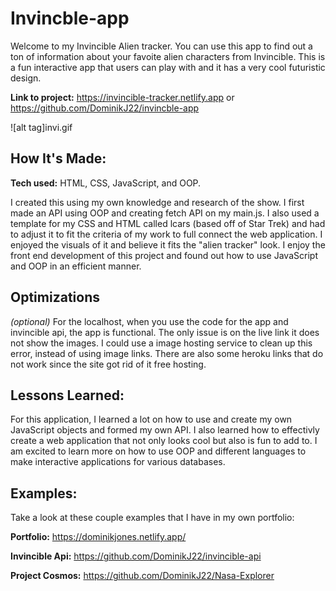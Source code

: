 # Invincble-app
Welcome to my Invincible Alien tracker. You can use this app to find out a ton of information about your favoite alien characters from Invincible. This is a fun interactive app that users can play with and it has a very cool futuristic design.

**Link to project:** https://invincible-tracker.netlify.app or https://github.com/DominikJ22/invincble-app

![alt tag]invi.gif

## How It's Made:

**Tech used:** HTML, CSS, JavaScript, and OOP.

I created this using my own knowledge and research of the show. I first made an API using OOP and creating fetch API on my main.js.
I also used a template for my CSS and HTML called lcars (based off of Star Trek) and had to adjust it to fit the criteria of my work to full connect the web application. I enjoyed the visuals of it and believe it fits the "alien tracker" look. I enjoy the front end development of this project and found out how to use JavaScript and OOP in an efficient manner. 

## Optimizations
*(optional)*
For the localhost, when you use the code for the app and invincible api, the app is functional. The only issue is on the live link it does not show the images. I could use a image hosting service to clean up this error, instead of using image links. There are also some heroku links that do not work since the site got rid of it free hosting.

## Lessons Learned:
For this application, I learned a lot on how to use and create my own JavaScript objects and formed my own API. I also learned how to effectivly create a web application that not only looks cool but also is fun to add to. I am excited to learn more on how to use OOP and different languages to make interactive applications for various databases.

## Examples:
Take a look at these couple examples that I have in my own portfolio:

**Portfolio:** https://dominikjones.netlify.app/

**Invincible Api:** https://github.com/DominikJ22/invincible-api

**Project Cosmos:** https://github.com/DominikJ22/Nasa-Explorer



